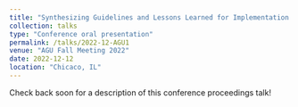 ```yaml
---
title: "Synthesizing Guidelines and Lessons Learned for Implementation of Riverine Nature-Based Solutions (NBS) near to Transportation Infrastructure"
collection: talks
type: "Conference oral presentation"
permalink: /talks/2022-12-AGU1
venue: "AGU Fall Meeting 2022"
date: 2022-12-12
location: "Chicaco, IL"
---
```


Check back soon for a description of this conference proceedings talk!
